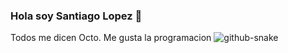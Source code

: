 ### Hola soy Santiago Lopez 👋

Todos me dicen Octo. Me gusta la programacion
<picture>
  <source media="(prefers-color-scheme: dark)" srcset="github-snake-dark.svg" />
  <source media="(prefers-color-scheme: light)" srcset="github-snake.svg" />
  <img alt="github-snake" src="https://raw.githubusercontent.com/salesp07/salesp07/output/github-contribution-grid-snake" />
</picture>
